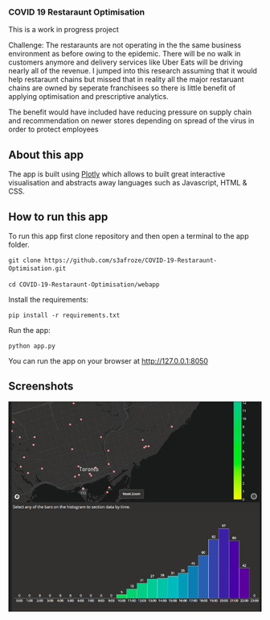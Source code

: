 ### COVID 19 Restaraunt Optimisation
This is a work in progress project

Challenge:
The restaraunts are not operating in the the same business environment as before owing to the epidemic. There will be no walk in customers anymore and delivery services like Uber Eats will be driving nearly all of the revenue. I jumped into this research assuming that it would help restaraunt chains but missed that in reality all the major restaruant chains are owned by seperate franchisees so there is little benefit of applying optimisation and prescriptive analytics.

The benefit would have included have reducing pressure on supply chain and recommendation on newer stores depending on spread of the virus in order to protect employees

## About this app

The app is built using [Plotly](https://plot.ly/) which allows to built great interactive visualisation and abstracts away languages such as Javascript, HTML & CSS.

## How to run this app

To run this app first clone repository and then open a terminal to the app folder.

```
git clone https://github.com/s3afroze/COVID-19-Restaraunt-Optimisation.git

cd COVID-19-Restaraunt-Optimisation/webapp
```

Install the requirements:

```
pip install -r requirements.txt
```
Run the app:

```
python app.py
```
You can run the app on your browser at http://127.0.0.1:8050


## Screenshots


![demo.png](demo2.png)
